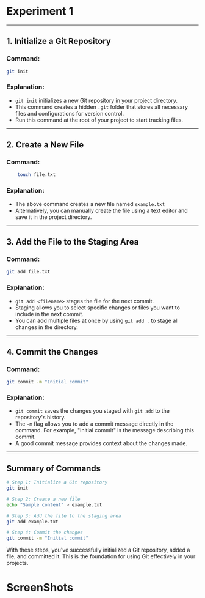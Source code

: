 # Experiment 1

---

## 1. Initialize a Git Repository

### Command:
```bash
git init
```

### Explanation:
- `git init` initializes a new Git repository in your project directory.
- This command creates a hidden `.git` folder that stores all necessary files and configurations for version control.
- Run this command at the root of your project to start tracking files.

---

## 2. Create a New File

### Command:
```bash
    touch file.txt
```

### Explanation:
- The above command creates a new file named `example.txt` 
- Alternatively, you can manually create the file using a text editor and save it in the project directory.

---

## 3. Add the File to the Staging Area

### Command:
```bash
git add file.txt
```

### Explanation:
- `git add <filename>` stages the file for the next commit.
- Staging allows you to select specific changes or files you want to include in the next commit.
- You can add multiple files at once by using `git add .` to stage all changes in the directory.

---

## 4. Commit the Changes

### Command:
```bash
git commit -m "Initial commit"
```

### Explanation:
- `git commit` saves the changes you staged with `git add` to the repository's history.
- The `-m` flag allows you to add a commit message directly in the command. For example, "Initial commit" is the message describing this commit.
- A good commit message provides context about the changes made.

---

## Summary of Commands

```bash
# Step 1: Initialize a Git repository
git init

# Step 2: Create a new file
echo "Sample content" > example.txt

# Step 3: Add the file to the staging area
git add example.txt

# Step 4: Commit the changes
git commit -m "Initial commit"
```

With these steps, you've successfully initialized a Git repository, added a file, and committed it. This is the foundation for using Git effectively in your projects.

# ScreenShots
 